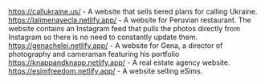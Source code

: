 https://callukraine.us/ - A website that sells tiered plans for calling Ukraine. 
https://lalimenayecla.netlify.app/ - A website for Peruvian restaurant. The website contains an Instagram feed that pulls the photos directly from Instagram so there is no need to constantly update them.
https://genachelei.netlify.app/ - A website for Gena, a director of photography and cameraman featuring his portfolio
https://knappandknapp.netlify.app/ - A real estate agency website. 
https://esimfreedom.netlify.app/ - A website selling eSims. 


